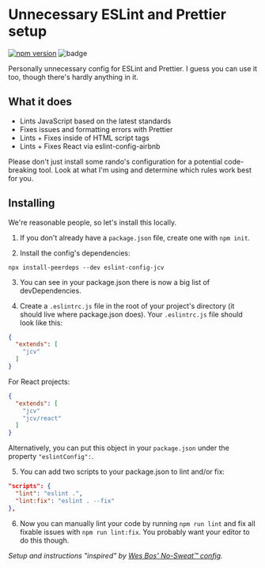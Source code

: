# Unnecessary ESLint and Prettier setup

[![npm version](https://img.shields.io/npm/v/eslint-config-jcv)](https://www.npmjs.com/package/eslint-plugin-jcv)
![badge](https://action-badges.now.sh/fourjuaneight/eslint-config-jcv)

Personally unnecessary config for ESLint and Prettier. I guess you can use it too, though there's hardly anything in it.

## What it does
* Lints JavaScript based on the latest standards
* Fixes issues and formatting errors with Prettier
* Lints + Fixes inside of HTML script tags
* Lints + Fixes React via eslint-config-airbnb

Please don't just install some rando's configuration for a potential code-breaking tool. Look at what I'm using and determine which rules work best for you.

## Installing
We're reasonable people, so let's install this locally.

1. If you don't already have a `package.json` file, create one with `npm init`.

2. Install the config's dependencies:

```
npx install-peerdeps --dev eslint-config-jcv
```

3. You can see in your package.json there is now a big list of devDependencies.

4. Create a `.eslintrc.js` file in the root of your project's directory (it should live where package.json does). Your `.eslintrc.js` file should look like this:

```json
{
  "extends": [
    "jcv"
  ]
}
```

For React projects:
```json
{
  "extends": [
    "jcv"
    "jcv/react"
  ]
}
```

Alternatively, you can put this object in your `package.json` under the property `"eslintConfig":`.

5. You can add two scripts to your package.json to lint and/or fix:

```json
"scripts": {
  "lint": "eslint .",
  "lint:fix": "eslint . --fix"
},
```

6. Now you can manually lint your code by running `npm run lint` and fix all fixable issues with `npm run lint:fix`. You probably want your editor to do this though.


_Setup and instructions "inspired" by [Wes Bos' No-Sweat™ config](https://github.com/wesbos/eslint-config-wesbos/)._